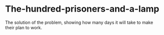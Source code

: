 # The-hundred-prisoners-and-a-lamp
The solution of the problem, showing how many days it will take to make their plan to work.
